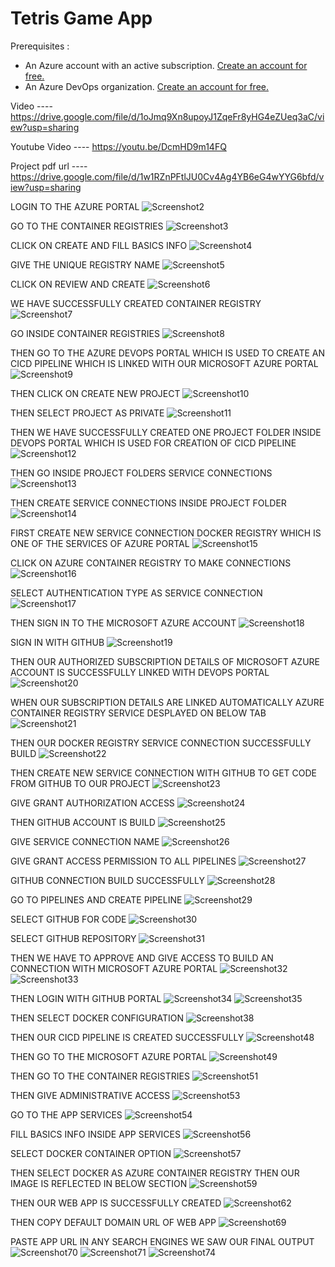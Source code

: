 # Tetris Game App

Prerequisites :
- An Azure account with an active subscription. <a href="https://azure.microsoft.com/en-us/free/?WT.mc_id=A261C142F" target="_blank">Create an account for free.</a> 
- An Azure DevOps organization. <a href="https://learn.microsoft.com/en-us/azure/devops/pipelines/get-started/pipelines-sign-up?view=azure-devops" target="_blank">Create an account for free.</a> 

Video ---- https://drive.google.com/file/d/1oJmq9Xn8upoyJ1ZqeFr8yHG4eZUeq3aC/view?usp=sharing 

Youtube Video ---- https://youtu.be/DcmHD9m14FQ

Project pdf url ---- https://drive.google.com/file/d/1w1RZnPFtlJU0Cv4Ag4YB6eG4wYYG6bfd/view?usp=sharing 

LOGIN TO THE AZURE PORTAL
![Screenshot2](https://github.com/Rahul12da/GameApp/assets/104122493/1c0402da-8a46-4194-8bf2-2bd33ce31345)

GO TO THE CONTAINER REGISTRIES
![Screenshot3](https://github.com/Rahul12da/GameApp/assets/104122493/7c38f252-f006-4e1c-a903-12aa811fd9f3)

CLICK ON CREATE AND FILL BASICS INFO
![Screenshot4](https://github.com/Rahul12da/GameApp/assets/104122493/6954032c-6636-4531-85e0-e0550a08e6e0)

GIVE THE UNIQUE REGISTRY NAME
![Screenshot5](https://github.com/Rahul12da/GameApp/assets/104122493/9dd248ca-466b-417b-a5d2-6427477ee2d7)

CLICK ON REVIEW AND CREATE
![Screenshot6](https://github.com/Rahul12da/GameApp/assets/104122493/801a5607-b810-4229-9b89-194bb3db481f)

WE HAVE SUCCESSFULLY CREATED CONTAINER REGISTRY
![Screenshot7](https://github.com/Rahul12da/GameApp/assets/104122493/ab16f0aa-ff96-4a61-8352-d6a0f4f299af)

GO INSIDE CONTAINER REGISTRIES
![Screenshot8](https://github.com/Rahul12da/GameApp/assets/104122493/61e3d03c-278b-46ed-80f5-0932d2bb4095)

THEN GO TO THE AZURE DEVOPS PORTAL WHICH IS USED TO CREATE AN CICD PIPELINE WHICH IS LINKED WITH OUR MICROSOFT AZURE PORTAL
![Screenshot9](https://github.com/Rahul12da/GameApp/assets/104122493/3449f87d-290a-4bb3-b176-5ac3f074d814)

THEN CLICK ON CREATE NEW PROJECT
![Screenshot10](https://github.com/Rahul12da/GameApp/assets/104122493/e59a8f65-17f3-4186-b8f3-bb2cf7c71d1a)

THEN SELECT PROJECT AS PRIVATE
![Screenshot11](https://github.com/Rahul12da/GameApp/assets/104122493/2473d49c-05a5-4593-87fd-275ffdec8e13)

THEN WE HAVE SUCCESSFULLY CREATED ONE PROJECT FOLDER INSIDE DEVOPS PORTAL WHICH IS USED FOR CREATION OF CICD PIPELINE
![Screenshot12](https://github.com/Rahul12da/GameApp/assets/104122493/8eb7b1cd-ec26-49e9-8cc3-059fa36ea7af)

THEN GO INSIDE PROJECT FOLDERS SERVICE CONNECTIONS
![Screenshot13](https://github.com/Rahul12da/GameApp/assets/104122493/c8a24304-1c97-4beb-ad1d-852c1bf4786a)

THEN CREATE SERVICE CONNECTIONS INSIDE PROJECT FOLDER
![Screenshot14](https://github.com/Rahul12da/GameApp/assets/104122493/408d8643-2268-41e4-ba17-a474a073a26a)

FIRST CREATE NEW SERVICE CONNECTION DOCKER REGISTRY WHICH IS ONE OF THE SERVICES OF AZURE PORTAL
![Screenshot15](https://github.com/Rahul12da/GameApp/assets/104122493/9075dff8-c558-4316-85c5-ab13fa1e7f6b)

CLICK ON AZURE CONTAINER REGISTRY TO MAKE CONNECTIONS
![Screenshot16](https://github.com/Rahul12da/GameApp/assets/104122493/399bf56e-fd5a-4aae-a7f3-907e6bbcb6d3)

SELECT AUTHENTICATION TYPE AS SERVICE CONNECTION
![Screenshot17](https://github.com/Rahul12da/GameApp/assets/104122493/c65d3856-a8cc-4a92-8fd6-1bc8e44e655d)

THEN SIGN IN TO THE MICROSOFT AZURE ACCOUNT
![Screenshot18](https://github.com/Rahul12da/GameApp/assets/104122493/52a7355b-e57a-4805-8d84-bd97cf594dde)

SIGN IN WITH GITHUB
![Screenshot19](https://github.com/Rahul12da/GameApp/assets/104122493/7fbf4af4-c601-47e7-aa90-da342f4190b4)

THEN OUR AUTHORIZED SUBSCRIPTION DETAILS OF MICROSOFT AZURE ACCOUNT IS SUCCESSFULLY LINKED WITH DEVOPS PORTAL
![Screenshot20](https://github.com/Rahul12da/GameApp/assets/104122493/d6fe89ba-33c6-4b18-8917-38e55e44b5cd)

WHEN OUR SUBSCRIPTION DETAILS ARE LINKED AUTOMATICALLY AZURE CONTAINER REGISTRY SERVICE DESPLAYED ON BELOW TAB
![Screenshot21](https://github.com/Rahul12da/GameApp/assets/104122493/b240cbb6-3b5a-4789-9403-3465f50f8fef)

THEN OUR DOCKER REGISTRY SERVICE CONNECTION SUCCESSFULLY BUILD
![Screenshot22](https://github.com/Rahul12da/GameApp/assets/104122493/4f22b387-6351-4f3a-8a68-0514bc24021e)

THEN CREATE NEW SERVICE CONNECTION WITH GITHUB TO GET CODE FROM GITHUB TO OUR PROJECT
![Screenshot23](https://github.com/Rahul12da/GameApp/assets/104122493/7a4809ab-2167-4eb3-b8fe-0d2db7d4f028)

GIVE GRANT AUTHORIZATION ACCESS
![Screenshot24](https://github.com/Rahul12da/GameApp/assets/104122493/f389c45c-93d0-4c58-b731-b505603eaf1f)

THEN GITHUB ACCOUNT IS BUILD
![Screenshot25](https://github.com/Rahul12da/GameApp/assets/104122493/ccf71b9c-473e-4e7d-8b0f-569cb97f6d3c)

GIVE SERVICE CONNECTION NAME
![Screenshot26](https://github.com/Rahul12da/GameApp/assets/104122493/5a1fe25f-b303-4d41-9829-0328b1e31937)

GIVE GRANT ACCESS PERMISSION TO ALL PIPELINES
![Screenshot27](https://github.com/Rahul12da/GameApp/assets/104122493/f1cbf86e-4c28-4c73-8867-f8ce7b13428c)

GITHUB CONNECTION BUILD SUCCESSFULLY
![Screenshot28](https://github.com/Rahul12da/GameApp/assets/104122493/db1469f7-2271-458e-bc9b-cdbd07c8de55)

GO TO PIPELINES AND CREATE PIPELINE
![Screenshot29](https://github.com/Rahul12da/GameApp/assets/104122493/fc804207-7b94-48f4-b85d-172db242418e)

SELECT GITHUB FOR CODE
![Screenshot30](https://github.com/Rahul12da/GameApp/assets/104122493/17c656ac-9956-4dc6-b5e0-bc9ee7986205)

SELECT GITHUB REPOSITORY
![Screenshot31](https://github.com/Rahul12da/GameApp/assets/104122493/3b338254-9f6a-489f-9fee-763f24ebee66)

THEN WE HAVE TO APPROVE AND GIVE ACCESS TO BUILD AN CONNECTION WITH MICROSOFT AZURE PORTAL
![Screenshot32](https://github.com/Rahul12da/GameApp/assets/104122493/1e48192e-9c00-4257-a422-dce9d771dae8)
![Screenshot33](https://github.com/Rahul12da/GameApp/assets/104122493/c19f23a4-eb5a-4b89-959c-8567d2ac79a9)

THEN LOGIN WITH GITHUB PORTAL
![Screenshot34](https://github.com/Rahul12da/GameApp/assets/104122493/4ae2f137-c9bf-45f5-a1c0-9952cba2ee1e)
![Screenshot35](https://github.com/Rahul12da/GameApp/assets/104122493/afee2b95-2719-4642-8471-134b233b7d39)

THEN SELECT DOCKER CONFIGURATION
![Screenshot38](https://github.com/Rahul12da/GameApp/assets/104122493/a4d92b8a-6256-4eee-ad71-5dde2969c2f4)

THEN OUR CICD PIPELINE IS CREATED SUCCESSFULLY
![Screenshot48](https://github.com/Rahul12da/GameApp/assets/104122493/6a8c860c-1269-4a58-91af-02f389b3722d)

THEN GO TO THE MICROSOFT AZURE PORTAL
![Screenshot49](https://github.com/Rahul12da/GameApp/assets/104122493/f8a244ee-4c3d-4d1d-9d4b-e8d69547cbf2)

THEN GO TO THE CONTAINER REGISTRIES
![Screenshot51](https://github.com/Rahul12da/GameApp/assets/104122493/23fff0e8-40a5-4282-ae45-fa4dc3346ff5)

THEN GIVE ADMINISTRATIVE ACCESS 
![Screenshot53](https://github.com/Rahul12da/GameApp/assets/104122493/99afbfb7-1991-4195-a7c6-f491c5a8b1f3)

GO TO THE APP SERVICES
![Screenshot54](https://github.com/Rahul12da/GameApp/assets/104122493/af658742-9091-43cf-bcd2-1fa7173c2115)

FILL BASICS INFO INSIDE APP SERVICES
![Screenshot56](https://github.com/Rahul12da/GameApp/assets/104122493/1380a679-6d53-4d21-a2fa-ca578eab8a23)

SELECT DOCKER CONTAINER OPTION
![Screenshot57](https://github.com/Rahul12da/GameApp/assets/104122493/c8e8b692-1272-416d-b53a-efd26847e0df)

THEN SELECT DOCKER AS AZURE CONTAINER REGISTRY THEN OUR IMAGE IS REFLECTED IN BELOW SECTION
![Screenshot59](https://github.com/Rahul12da/GameApp/assets/104122493/a0f8f466-c030-425d-8983-29106c2c4e34)

THEN OUR WEB APP IS SUCCESSFULLY CREATED
![Screenshot62](https://github.com/Rahul12da/GameApp/assets/104122493/12f5655e-1599-46ab-90e3-c5d10523bebd)

THEN COPY DEFAULT DOMAIN URL OF WEB APP 
![Screenshot69](https://github.com/Rahul12da/GameApp/assets/104122493/e95fae0a-e1fd-40bb-be7e-1beccd8e2386)

PASTE APP URL IN ANY SEARCH ENGINES WE SAW OUR FINAL OUTPUT
![Screenshot70](https://github.com/Rahul12da/GameApp/assets/104122493/9500677b-5845-4798-9eeb-d1b10e61fe16)
![Screenshot71](https://github.com/Rahul12da/GameApp/assets/104122493/2c546cc3-763c-45d4-949c-fe514e4799e6)
![Screenshot74](https://github.com/Rahul12da/GameApp/assets/104122493/e21d7a83-dd96-4b3d-84e3-4ae7309bee21)


















































